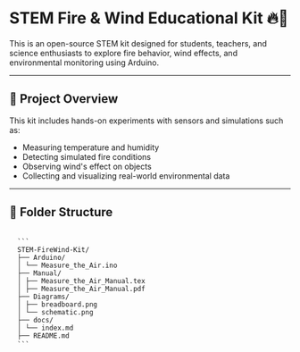 # STEM Fire & Wind Educational Kit 🔥💨

This is an open-source STEM kit designed for students, teachers, and science enthusiasts to explore fire behavior, wind effects, and environmental monitoring using Arduino.

---

## 🔧 Project Overview

This kit includes hands-on experiments with sensors and simulations such as:
- Measuring temperature and humidity
- Detecting simulated fire conditions
- Observing wind's effect on objects
- Collecting and visualizing real-world environmental data

---

## 📁 Folder Structure

<pre> <code>
  ``` 
  STEM-FireWind-Kit/
  ├── Arduino/ 
  │ └── Measure_the_Air.ino 
  ├── Manual/ 
  │ ├── Measure_the_Air_Manual.tex 
  │ ├── Measure_the_Air_Manual.pdf 
  ├── Diagrams/ 
  │ ├── breadboard.png 
  │ └── schematic.png 
  ├── docs/  
  │ └── index.md 
  ├── README.md 
  ```</code> </pre>
